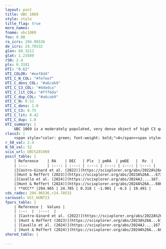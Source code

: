 ```yaml
---
layout: post
title: UBC 1069
style: style
title_flag: true
more_names: 
fname: ubc1069
fov: 0.08
ra_icrs: 294.96536
de_icrs: 24.78532
glon: 60.3211
glat: 1.23589
r50: 2.4
plx: 0.3181
UTI: "0.62"
UTI_COLOR: "#eef8d4"
UTI_C_N_COL: "#fefee7"
UTI_C_dens_COL: "#a6cab9"
UTI_C_C3_COL: "#d4edca"
UTI_C_lit_COL: "#fff6da"
UTI_C_dup_COL: "#a6cab9"
UTI_C_N: 0.51
UTI_C_dens: 1.0
UTI_C_C3: 0.75
UTI_C_lit: 0.42
UTI_C_dup: 1.0
UTI_summary: |
    UBC 1069 is a moderately populated, very dense object of high C3 quality. It was recently reported in the literature.
class3: |
    <span style="color: green; font-weight: bold;">A</span><span style="color: #FFC300; font-weight: bold;">B</span>
r_50_val: 2.4
N_50_val: 52
scix_url: UBC%201069
posit_table: |
    | Reference    | RA    | DEC   | Plx  | pmRA  | pmDE   |  Rv  |
    | :---         | :---: | :---: | :---: | :---: | :---: | :---: |
    |[Castro-Ginard et al. (2022)](https://scixplorer.org/abs/2022A%26A...661A.118C) | 294.96 | 24.78 | 0.32 | -1.91 | -6.52 | -- |
    |[Hunt & Reffert (2023)](https://scixplorer.org/abs/2023A%26A...673A.114H) | 294.969 | 24.784 | 0.304 | -1.902 | -6.491 | 19.467 |
    |[Cavallo et al. (2024)](https://scixplorer.org/abs/2024AJ....167...12C) | 294.971 | 24.789 | 0.304 | -- | -- | -- |
    |[Hunt & Reffert (2024)](https://scixplorer.org/abs/2024A%26A...686A..42H) | 294.969 | 24.784 | 0.304 | -1.902 | -6.491 | 19.467 |
    | **UCC** |294.965 | 24.785 | 0.318 | -1.901 | -6.5 | 19.491 | 
cds_radec: 294.96536,+24.78532
carousel: UCC_HUNT23
fpars_table: |
    | Reference |  Values |
    | :---  |  :---:  |
    | [Castro-Ginard et al. (2022)](https://scixplorer.org/abs/2022A%26A...661A.118C) | `AV=2.53, Dist=3641, logAge=7.386` |
    | [Hunt & Reffert (2023)](https://scixplorer.org/abs/2023A%26A...673A.114H) | `AV50=2.793, diffAV50=1.403, MOD50=12.367, logAge50=8.073` |
    | [Cavallo et al. (2024)](https://scixplorer.org/abs/2024AJ....167...12C) | `AV50=2.87, dMod50=12.85, logAge50=7.28, [Fe/H]50=0.27` |
    | [Hunt & Reffert (2024)](https://scixplorer.org/abs/2024A%26A...686A..42H) | `MassJ=630.477` |
shared_table: |
    
---
```

